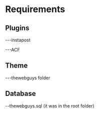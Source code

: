 # Requirements

## Plugins

---instapost

---ACF

## Theme
---thewebguys folder

## Database

--thewebguys.sql (it was in the root folder)
